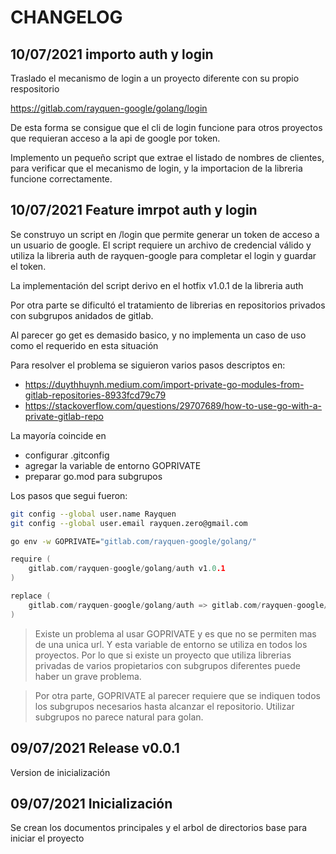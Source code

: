 # CHANGELOG

## 10/07/2021 importo auth y login

Traslado el mecanismo de login a un proyecto diferente con su propio respositorio

https://gitlab.com/rayquen-google/golang/login

De esta forma se consigue que el cli de login funcione para otros proyectos que requieran acceso a la api de google por token.

Implemento un pequeño script que extrae el listado de nombres de clientes, para verificar que el mecanismo de login, y la importacion de la libreria funcione correctamente.

## 10/07/2021 Feature imrpot auth y login

Se construyo un script en /login que permite generar un token de acceso a un usuario de google. El script requiere un archivo de credencial válido y utiliza la libreria auth de rayquen-google para completar el login y guardar el token.

La implementación del script derivo en el hotfix v1.0.1 de la libreria auth

Por otra parte se dificultó el tratamiento de librerias en repositorios privados con subgrupos anidados de gitlab.

Al parecer go get es demasido basico, y no implementa un caso de uso como el requerido en esta situación

Para resolver el problema se siguieron varios pasos descriptos en:

- https://duythhuynh.medium.com/import-private-go-modules-from-gitlab-repositories-8933fcd79c79
- https://stackoverflow.com/questions/29707689/how-to-use-go-with-a-private-gitlab-repo

La mayoría coincide en

- configurar .gitconfig
- agregar la variable de entorno GOPRIVATE
- preparar go.mod para subgrupos

Los pasos que segui fueron:

```bash
git config --global user.name Rayquen
git config --global user.email rayquen.zero@gmail.com
```

```bash
go env -w GOPRIVATE="gitlab.com/rayquen-google/golang/"
```

```go
require ( 
    gitlab.com/rayquen-google/golang/auth v1.0.1
)

replace (
    gitlab.com/rayquen-google/golang/auth => gitlab.com/rayquen-google/golang/auth.git v1.0.1
)
```

> Existe un problema al usar GOPRIVATE y es que no se permiten mas de una unica url. Y esta variable de entorno se utiliza en todos los proyectos. Por lo que si existe un proyecto que utiliza librerias privadas de varios propietarios con subgrupos diferentes puede haber un grave problema.

> Por otra parte, GOPRIVATE al parecer requiere que se indiquen todos los subgrupos necesarios hasta alcanzar el repositorio. Utilizar subgrupos no parece natural para golan.

## 09/07/2021 Release v0.0.1

Version de inicialización

## 09/07/2021 Inicialización

Se crean los documentos principales y el arbol de directorios base para iniciar el proyecto
